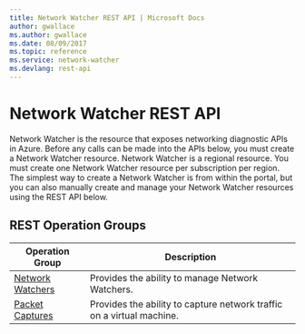 ```yaml
---
title: Network Watcher REST API | Microsoft Docs
author: gwallace
ms.author: gwallace
ms.date: 08/09/2017
ms.topic: reference
ms.service: network-watcher
ms.devlang: rest-api
---
```


# Network Watcher REST API

Network Watcher is the resource that exposes networking diagnostic APIs in Azure. Before any calls can be made into the APIs below, you must create a Network Watcher resource. Network Watcher is a regional resource. You must create one Network Watcher resource per subscription per region. The simplest way to create a Network Watcher is from within the portal, but you can also manually create and manage your Network Watcher resources using the REST API below.

## REST Operation Groups 

|Operation Group|Description|
|---|---|
|[Network Watchers](xref:management.azure.com.networkwatcher.networkwatchers) |Provides the ability to manage Network Watchers.|
|[Packet Captures](xref:management.azure.com.networkwatcher.packetcaptures)   |Provides the ability to capture network traffic on a virtual machine.| 

